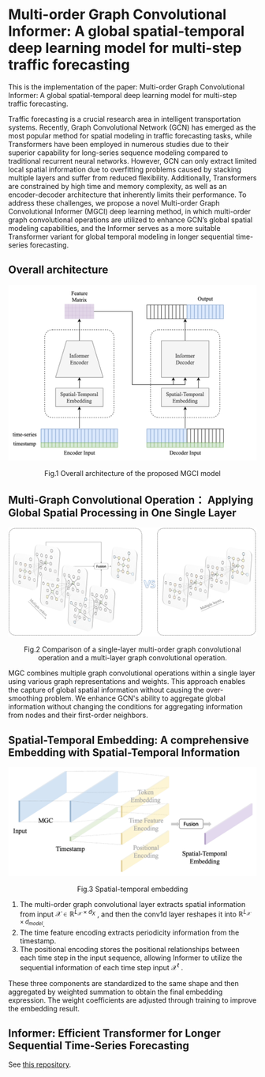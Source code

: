 # Multi-order Graph Convolutional Informer: A global spatial-temporal deep learning model for multi-step traffic forecasting

This is the implementation of the paper: Multi-order Graph Convolutional Informer: A global spatial-temporal deep learning model for multi-step traffic forecasting.

Traffic forecasting is a crucial research area in intelligent transportation systems. Recently, Graph Convolutional Network (GCN) has emerged as the most popular method for spatial modeling in traffic forecasting tasks, while Transformers have been employed in numerous studies due to their superior capability for long-series sequence modeling compared to traditional recurrent neural networks. However, GCN can only extract limited local spatial information due to overfitting problems caused by stacking multiple layers and suffer from reduced flexibility. Additionally, Transformers are constrained by high time and memory complexity, as well as an encoder-decoder architecture that inherently limits their performance. To address these challenges, we propose a novel Multi-order Graph Convolutional Informer (MGCI) deep learning method, in which multi-order graph convolutional operations are utilized to enhance GCN’s global spatial modeling capabilities, and the Informer serves as a more suitable Transformer variant for global temporal modeling in longer sequential time-series forecasting.

## Overall architecture

![Alt text](<fig/MGCI architechture.png>)
<center>
Fig.1 Overall architecture of the proposed MGCI model 
</center>


## Multi-Graph Convolutional Operation： Applying Global Spatial Processing in One Single Layer

![Alt text](<fig/MGC vs GC.png>)
<center>
Fig.2 Comparison of a single-layer multi-order graph convolutional operation and a multi-layer graph convolutional operation.
</center>

MGC combines multiple graph convolutional operations within a single layer using various graph representations and weights. This approach enables the capture of global spatial information without causing the over-smoothing problem. We enhance GCN's ability to aggregate global information without changing the conditions for aggregating information from nodes and their first-order neighbors.

## Spatial-Temporal Embedding: A comprehensive Embedding with Spatial-Temporal Information

![Alt text](fig/STE.png)
<center>
Fig.3 Spatial-temporal embedding
</center>

1. The multi-order graph convolutional layer extracts spatial information from input 
$\mathcal{X}{\in\mathbb{R}}^{L_\mathcal{X}\times d_X}$
, and then the conv1d layer reshapes it into 
$\mathbb{R}^{L_\mathcal{X}\times d_{model}}$. 
2. The time feature encoding extracts periodicity information from the timestamp.
3. The positional encoding stores the positional relationships between each time step in the input sequence, allowing Informer to utilize the sequential information of each time step input 
$\mathcal{X}^t$
. 

These three components are standardized to the same shape and then aggregated by weighted summation to obtain the final embedding expression. The weight coefficients are adjusted through training to improve the embedding result. 

## Informer: Efficient Transformer for Longer Sequential Time-Series Forecasting

See [this repository](https://github.com/zhouhaoyi/Informer2020/tree/main).



